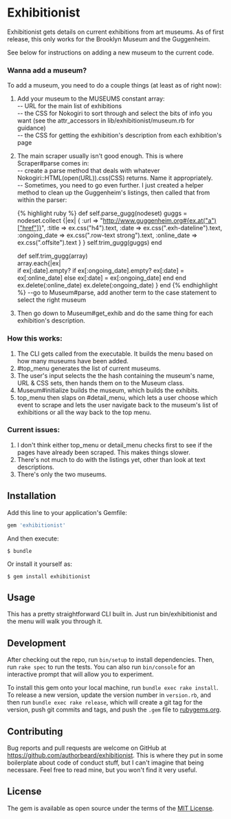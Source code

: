# Exhibitionist

Exhibitionist gets details on current exhibitions from art museums. As of first release, this only works for the Brooklyn Museum and the Guggenheim. 

See below for instructions on adding a new museum to the current code. 

### Wanna add a museum?

To add a museum, you need to do a couple things (at least as of right now): 

  1) Add your museum to the MUSEUMS constant array:  
      -- URL for the main list of exhibitions  
      -- the CSS for Nokogiri to sort through and select the bits of info you want (see the attr_accessors in lib/exhibitionist/museum.rb for guidance)  
      -- the CSS for getting the exhibition's description from each exhibition's page  

  2) The main scraper usually isn't good enough. This is where Scraper#parse comes in:  
      -- create a parse method that deals with whatever Nokogiri::HTML(open(URL)).css(CSS) returns. Name it appropriately.  
      -- Sometimes, you need to go even further. I just created a helper method to clean up the Guggenheim's listings, then called that from within the parser:  

      {% highlight ruby %}
        def self.parse_gugg(nodeset)
          guggs = nodeset.collect {|ex| 
            {
              :url => "http://www.guggenheim.org#{ex.at("a")["href"]}", 
              :title => ex.css("h4").text,
              :date => ex.css(".exh-dateline").text, 
              :ongoing_date => ex.css(".row-text strong").text,
              :online_date => ex.css(".offsite").text
            }
            }
          self.trim_gugg(guggs)
        end

        def self.trim_gugg(array)   
          array.each{|ex|   
          if ex[:date].empty? 
            if ex[:ongoing_date].empty?
              ex[:date] = ex[:online_date]
            else
              ex[:date] = ex[:ongoing_date]
            end
          end
          ex.delete(:online_date)
          ex.delete(:ongoing_date)
          }
        end
      {% endhighlight %}
      --go to Museum#parse, add another term to the case statement to select the right museum  

  3) Then go down to Museum#get_exhib and do the same thing for each exhibition's description.   

### How this works: 

1) The CLI gets called from the executable. It builds the menu based on how many museums have been added.
2) #top_menu generates the list of current museums.  
3) The user's input selects the the hash containing the museum's name, URL & CSS sets, then hands them on to the Museum class.  
4) Museum#initialize builds the museum, which builds the exhibits.  
5) top_menu then slaps on #detail_menu, which lets a user choose which event to scrape and lets the user navigate back to the museum's list of exhibitions or all the way back to the top menu. 


### Current issues: 

1) I don't think either top_menu or detail_menu checks first to see if the pages have already been scraped. This makes things slower.  
2) There's not much to do with the listings yet, other than look at text descriptions.  
3) There's only the two museums. 



## Installation

Add this line to your application's Gemfile:

```ruby
gem 'exhibitionist'
```

And then execute:

    $ bundle

Or install it yourself as:

    $ gem install exhibitionist

## Usage

This has a pretty straightforward CLI built in. Just run bin/exhibitionist and the menu will walk you through it. 

## Development

After checking out the repo, run `bin/setup` to install dependencies. Then, run `rake spec` to run the tests. You can also run `bin/console` for an interactive prompt that will allow you to experiment.

To install this gem onto your local machine, run `bundle exec rake install`. To release a new version, update the version number in `version.rb`, and then run `bundle exec rake release`, which will create a git tag for the version, push git commits and tags, and push the `.gem` file to [rubygems.org](https://rubygems.org).

## Contributing

Bug reports and pull requests are welcome on GitHub at https://github.com/authorbeard/exhibitionist. This is where they put in some boilerplate about code of conduct stuff, but I can't imagine that being necessare. Feel free to read mine, but you won't find it very useful. 


## License

The gem is available as open source under the terms of the [MIT License](http://opensource.org/licenses/MIT).


